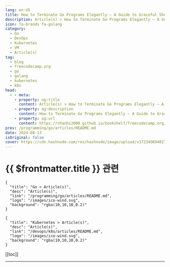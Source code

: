 ```yaml
---
lang: en-US
title: How to Terminate Go Programs Elegantly – A Guide to Graceful Shutdowns
description: Article(s) > How to Terminate Go Programs Elegantly – A Guide to Graceful Shutdowns
icon: fa-brands fa-golang
category: 
  - Go
  - DevOps
  - Kubernetes
  - VM
  - Article(s)
tag: 
  - blog
  - freecodecamp.org
  - go
  - golang
  - kubernetes
  - k8s
head:
  - - meta:
    - property: og:title
      content: Article(s) > How to Terminate Go Programs Elegantly – A Guide to Graceful Shutdowns
    - property: og:description
      content: How to Terminate Go Programs Elegantly – A Guide to Graceful Shutdowns
    - property: og:url
      content: https://chanhi2000.github.io/bookshelf/freecodecamp.org/graceful-shutdowns-k8s-go.html
prev: /programming/go/articles/README.md
date: 2024-08-13
isOriginal: false
cover: https://cdn.hashnode.com/res/hashnode/image/upload/v1723496940277/5fe7a894-9c67-40fd-95c4-64ef32444a4d.png
---
```


# {{ $frontmatter.title }} 관련

```component VPCard
{
  "title": "Go > Article(s)",
  "desc": "Article(s)",
  "link": "/programming/go/articles/README.md",
  "logo": "/images/ico-wind.svg",
  "background": "rgba(10,10,10,0.2)"
}
```

```component VPCard
{
  "title": "Kubernetes > Article(s)",
  "desc": "Article(s)",
  "link": "/devops/k8s/articles/README.md",
  "logo": "/images/ico-wind.svg",
  "background": "rgba(10,10,10,0.2)"
}
```

[[toc]]

---

<SiteInfo
  name="How to Terminate Go Programs Elegantly – A Guide to Graceful Shutdowns"
  desc="Have you ever pulled the power cord out of your computer in frustration? While this might seem like a quick solution to certain problems, it can lead to data loss and system instability. In the world of software, a similar concept exists: the hard sh..."
  url="https://freecodecamp.org/news/graceful-shutdowns-k8s-go/"
  logo="https://cdn.freecodecamp.org/universal/favicons/favicon.ico"
  preview="https://cdn.hashnode.com/res/hashnode/image/upload/v1723496940277/5fe7a894-9c67-40fd-95c4-64ef32444a4d.png"/>

<!-- TODO: 작성 -->

